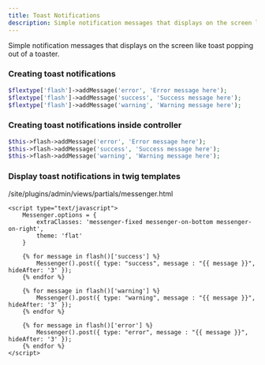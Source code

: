 ```yaml
---
title: Toast Notifications
description: Simple notification messages that displays on the screen like toast popping out of a toaster.
---
```


Simple notification messages that displays on the screen like toast popping out of a toaster.

### Creating toast notifications

```php
$flextype['flash']->addMessage('error', 'Error message here');
$flextype['flash']->addMessage('success', 'Success message here');
$flextype['flash']->addMessage('warning', 'Warning message here');
```

### Creating toast notifications inside controller

```php
$this->flash->addMessage('error', 'Error message here');
$this->flash->addMessage('success', 'Success message here');
$this->flash->addMessage('warning', 'Warning message here');
```


### Display toast notifications in twig templates

<div class="file-header"><i class="far fa-file-alt"></i> /site/plugins/admin/views/partials/messenger.html</div>

```twig
<script type="text/javascript">
    Messenger.options = {
        extraClasses: 'messenger-fixed messenger-on-bottom messenger-on-right',
        theme: 'flat'
    }

    {% for message in flash()['success'] %}
        Messenger().post({ type: "success", message : "{{ message }}", hideAfter: '3' });
    {% endfor %}

    {% for message in flash()['warning'] %}
        Messenger().post({ type: "warning", message : "{{ message }}", hideAfter: '3' });
    {% endfor %}

    {% for message in flash()['error'] %}
        Messenger().post({ type: "error", message : "{{ message }}", hideAfter: '3' });
    {% endfor %}
</script>
```
